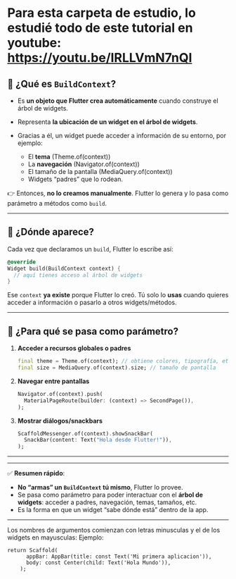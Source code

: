 # Para esta carpeta de estudio, lo estudié todo de este tutorial en youtube: https://youtu.be/IRLLVmN7nQI

## 🔹 ¿Qué es `BuildContext`?

* Es **un objeto que Flutter crea automáticamente** cuando construye el árbol de widgets.
* Representa **la ubicación de un widget en el árbol de widgets**.
* Gracias a él, un widget puede acceder a información de su entorno, por ejemplo:

  * El **tema** (Theme.of(context))
  * La **navegación** (Navigator.of(context))
  * El tamaño de la pantalla (MediaQuery.of(context))
  * Widgets “padres” que lo rodean.

👉 Entonces, **no lo creamos manualmente**. Flutter lo genera y lo pasa como parámetro a métodos como `build`.

---

## 🔹 ¿Dónde aparece?

Cada vez que declaramos un `build`, Flutter lo escribe así:

```dart
@override
Widget build(BuildContext context) {
  // aquí tienes acceso al árbol de widgets
}
```

Ese `context` **ya existe** porque Flutter lo creó.
Tú solo lo **usas** cuando quieres acceder a información o pasarlo a otros widgets/métodos.

---

## 🔹 ¿Para qué se pasa como parámetro?

1. **Acceder a recursos globales o padres**

   ```dart
   final theme = Theme.of(context); // obtiene colores, tipografía, etc.
   final size = MediaQuery.of(context).size; // tamaño de pantalla
   ```

2. **Navegar entre pantallas**

   ```dart
   Navigator.of(context).push(
     MaterialPageRoute(builder: (context) => SecondPage()),
   );
   ```

3. **Mostrar diálogos/snackbars**

   ```dart
   ScaffoldMessenger.of(context).showSnackBar(
     SnackBar(content: Text("Hola desde Flutter!")),
   );
   ```

---

---

✅ **Resumen rápido**:

* **No “armas” un `BuildContext` tú mismo**, Flutter lo provee.
* Se pasa como parámetro para poder interactuar con el **árbol de widgets**: acceder a padres, navegación, temas, tamaños, etc.
* Es la forma en que un widget “sabe dónde está” dentro de la app.

---

Los nombres de argumentos comienzan con letras minusculas y el de los widgets en mayusculas:
Ejemplo:
```
return Scaffold(
      appBar: AppBar(title: const Text('Mi primera aplicacion')),
      body: const Center(child: Text('Hola Mundo')),
    );
```

